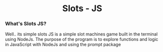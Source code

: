 <center><h1>Slots - JS</h1></center>

<h3>What's Slots JS?</h3>
<p>Well.. its simple slots JS is a simple slot machines game built in the terminal using NodeJs. The purpose of the program is to explore functions and  logic in JavaScript with NodeJs and using the prompt package </p>




